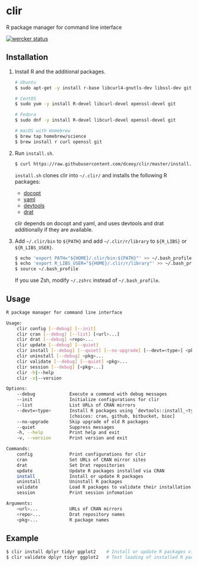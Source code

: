 clir
====

R package manager for command line interface

[![wercker status](https://app.wercker.com/status/e04414d822f906b0704855f5c2d600bf/m "wercker status")](https://app.wercker.com/project/bykey/e04414d822f906b0704855f5c2d600bf)

Installation
------------

1.  Install R and the additional packages.

    ```sh
    # Ubuntu
    $ sudo apt-get -y install r-base libcurl4-gnutls-dev libssl-dev git

    # CentOS
    $ sudo yum -y install R-devel libcurl-devel openssl-devel git

    # Fedora
    $ sudo dnf -y install R-devel libcurl-devel openssl-devel git

    # macOS with Homebrew
    $ brew tap homebrew/science
    $ brew install r curl openssl git
    ```

2.  Run `install.sh`.

    ```sh
    $ curl https://raw.githubusercontent.com/dceoy/clir/master/install.sh | bash
    ```

    `install.sh` clones clir into `~/.clir/` and installs the following R packages:

    - [docopt](https://cran.r-project.org/web/packages/docopt/index.html)
    - [yaml](https://cran.r-project.org/web/packages/yaml/index.html)
    - [devtools](https://cran.r-project.org/web/packages/devtools/index.html)
    - [drat](https://cran.r-project.org/web/packages/drat/index.html)

    clir depends on docopt and yaml, and uses devtools and drat additionally if they are available.

3.  Add `~/.clir/bin` to `${PATH}` and add `~/.clir/r/library` to `${R_LIBS}` or `${R_LIBS_USER}`.

    ```sh
    $ echo 'export PATH="${HOME}/.clir/bin:${PATH}"' >> ~/.bash_profile
    $ echo 'export R_LIBS_USER="${HOME}/.clir/r/library"' >> ~/.bash_profile
    $ source ~/.bash_profile
    ```

    If you use Zsh, modify `~/.zshrc` instead of `~/.bash_profile`.

Usage
-----

```sh
R package manager for command line interface

Usage:
    clir config [--debug] [--init]
    clir cran [--debug] [--list] [<url>...]
    clir drat [--debug] <repo>...
    clir update [--debug] [--quiet]
    clir install [--debug] [--quiet] [--no-upgrade] [--devt=<type>] <pkg>...
    clir uninstall [--debug] <pkg>...
    clir validate [--debug] [--quiet] <pkg>...
    clir session [--debug] [<pkg>...]
    clir -h|--help
    clir -v|--version

Options:
    --debug             Execute a command with debug messages
    --init              Initialize configurations for clir
    --list              List URLs of CRAN mirrors
    --devt=<type>       Install R packages using `devtools::install_<type>`
                        [choices: cran, github, bitbucket, bioc]
    --no-upgrade        Skip upgrade of old R packages
    --quiet             Suppress messages
    -h, --help          Print help and exit
    -v, --version       Print version and exit

Commands:
    config              Print configurations for clir
    cran                Set URLs of CRAN mirror sites
    drat                Set Drat repositories
    update              Update R packages installed via CRAN
    install             Install or update R packages
    uninstall           Uninstall R packages
    validate            Load R packages to validate their installation
    session             Print session infomation

Arguments:
    <url>...            URLs of CRAN mirrors
    <repo>...           Drat repository names
    <pkg>...            R package names
```

Example
-------

```sh
$ clir install dplyr tidyr ggplot2    # Install or update R packages via CRAN
$ clir validate dplyr tidyr ggplot2   # Test loading of installed R packages
```
